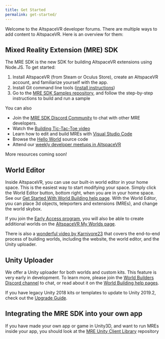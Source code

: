 ```yaml
---
title: Get Started
permalink: get-started/
---
```


Welcome to the AltspaceVR developer forums. There are multiple ways to add content to AltspaceVR. Here is an overview for them:

## Mixed Reality Extension (MRE) SDK
The MRE SDK is the new SDK for building AltspaceVR extensions using Node.JS. To get started:
1.	Install AltspaceVR (from Steam or Oculus Store), create an AltspaceVR account, and familiarize yourself with the app.
2.	Install Git command line tools ([install instructions](https://git-scm.com/book/en/v2/Getting-Started-Installing-Git))
3.	Go to the [MRE SDK Samples repository](https://github.com/Microsoft/mixed-reality-extension-sdk-samples), and follow the step-by-step instructions to build and run a sample

You can also
* Join the [MRE SDK Discord Community](https://discord.gg/xyBcQec) to chat with other MRE developers.
* Watch the [Building Tic-Tac-Toe video](https://www.youtube.com/watch?v=DQHrdK9JSXI)
* Learn how to edit and build MREs with [Visual Studio Code](https://github.com/Microsoft/mixed-reality-extension-sdk#using-visual-studio-code)
* Browse the [Hello World](https://github.com/Microsoft/mixed-reality-extension-sdk-samples/tree/master/samples/hello-world) source code
* Attend our [weekly developer meetups in AltspaceVR](https://account.altvr.com/channels/sdk)

More resources coming soon!

## World Editor
Inside AltspaceVR, you can use our built-in world editor in your home space. This is the easiest way to start modifying your space. Simply click the World Editor button, bottom right, when you are in your home space. See our [Get Started With World Building help page](https://help.altvr.com/hc/en-us/articles/360015271113-How-do-I-get-started-world-building-). With the World Editor, you can place 3d objects, teleporters and extensions (MREs), and change the world skybox.

If you join the [Early Access program](https://help.altvr.com/hc/en-us/articles/360015270793-What-is-the-Early-Access-Program-), you will also be able to create additional worlds on the [AltspaceVR My Worlds page](https://account.altvr.com/worlds/my).

There is also a [wonderful video by Karnivore23](https://www.youtube.com/watch?v=G8xgR3cDMjk) that covers the end-to-end process of building worlds, including the website, the world editor, and the Unity uploader.

## Unity Uploader
We offer a Unity uploader for both worlds and custom kits. This feature is very early in development. To learn more, please join the [World Builders Discord channel](https://discord.gg/Kp59Frb) to chat, or read about it on the [World Building help pages](https://help.altvr.com/hc/en-us/sections/360002939973-World-Building).

If you have legacy Unity 2018 kits or templates to update to Unity 2019.2, check out the [Upgrade Guide](upgrade-2019-2.md).

## Integrating the MRE SDK into your own app
If you have made your own app or game in Unity3D, and want to run MREs inside your app, you should look at the [MRE Unity Client Library](https://github.com/Microsoft/mixed-reality-extension-unity) repository
